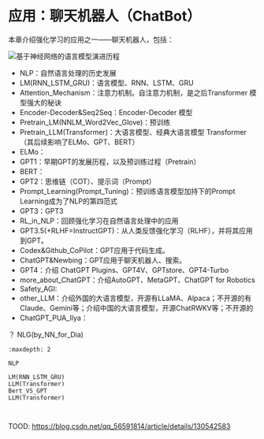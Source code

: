 

<!--
 * @version:
 * @Author:  StevenJokess（蔡舒起） https://github.com/StevenJokess
 * @Date: 2023-10-25 23:19:44
 * @LastEditors:  StevenJokess（蔡舒起） https://github.com/StevenJokess
 * @LastEditTime: 2024-05-15 23:07:04
 * @Description:
 * @Help me: make friends by a867907127@gmail.com and help me get some “foreign” things or service I need in life; 如有帮助，请资助，失业3年了。![支付宝收款码](https://github.com/StevenJokess/d2rl/blob/master/img/%E6%94%B6.jpg)
 * @TODO::
 * @Reference:
-->
# 应用：聊天机器人（ChatBot）

本章介绍强化学习的应用之一——聊天机器人，包括：

![基于神经网络的语言模型演进历程](../../../img/NN_based_language_model_developing.png)

- NLP：自然语言处理的历史发展
- LM(RNN_LSTM_GRU)：语言模型、RNN、LSTM、GRU
- Attention_Mechanism：注意力机制。自注意力机制，是之后Transformer 模型强大的秘诀
- Encoder-Decoder&Seq2Seq：Encoder-Decoder 模型
- Pretrain_LM(NNLM_Word2Vec_Glove)：预训练
- Pretrain_LLM(Transformer)：大语言模型、经典大语言模型 Transformer（其后续影响了ELMo、GPT、BERT）
- ELMo：
- GPT1：早期GPT的发展历程，以及预训练过程（Pretrain）
- BERT：
- GPT2：思维链（COT）、提示词（Prompt）
- Prompt_Learning(Prompt_Tuning)：预训练语言模型加持下的Prompt Learning成为了NLP的第四范式
- GPT3：GPT3
- RL_in_NLP：回顾强化学习在自然语言处理中的应用
- GPT3.5(+RLHF=InstructGPT)：从人类反馈强化学习（RLHF），并将其应用到GPT。
- Codex&Github_CoPilot：GPT应用于代码生成。
- ChatGPT&Newbing：GPT应用于聊天机器人、搜索。
- GPT4：介绍 ChatGPT Plugins、GPT4V、GPTstore、GPT4-Turbo
- more_about_ChatGPT：介绍AutoGPT、MetaGPT、ChatGPT for Robotics
- Safety_AGI:
- other_LLM：介绍外国的大语言模型，开源有LLaMA、Alpaca；不开源的有Claude、Gemini等；介绍中国的大语言模型，开源ChatRWKV等；不开源的
- ChatGPT_PUA_Ilya：

？ NLG(by_NN_for_Dia)

```toc
:maxdepth: 2

NLP

LM(RNN_LSTM_GRU)
LLM(Transformer)
Bert_VS_GPT
LLM(Transformer)



```

TOOD: https://blog.csdn.net/qq_56591814/article/details/130542583
